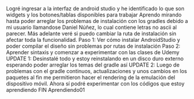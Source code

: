 Logré ingresar a la interfaz de android studio y he identificado lo que son widgets y los botones/tablas disponibles para trabajar
Aprendo mirando hasta poder arreglar los problemas de instalación con los gradles debido a mi usuario llamandose Daniel Núñez, lo 
cual contiene letras no ascii al parecer. Más adelante veré si puedo cambiar la ruta de instalación sin afectar toda la funcionalidad.
Paso 1: Ver cómo instalar AndroidStudio y poder compilar el diseño sin problemas por rutas de instalación
Paso 2: Aprender sintaxis y comenzar a experimentar con las clases de Udemy
UPDATE 1: Desinstalé todo y estoy reinstalando en un disco duro externo esperando poder arreglar los temas del gradle así
UPDATE 2: Luego de problemas con el gradle continuos, actualizaciones y unos cambios en los paquetes al fin me permitieron hacer
          el rendering de la emulación del dispositivo móvil. Ahora sí podré experimentar con los códigos que estoy aprendiendo
FIN Aprendiendo01
